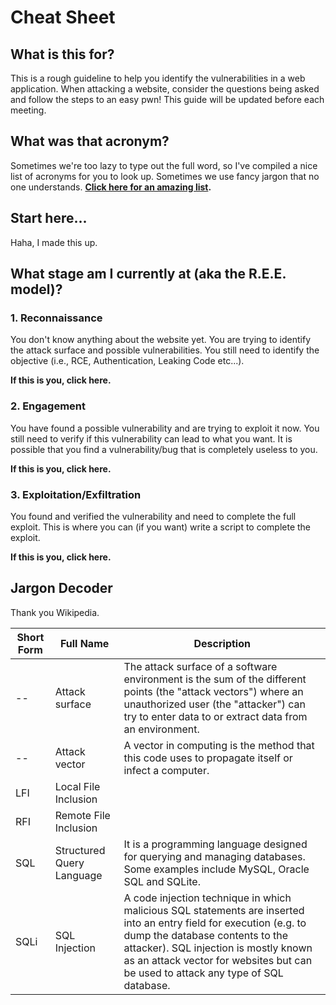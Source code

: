 # Cheat Sheet

## What is this for?
This is a rough guideline to help you identify the vulnerabilities in a web application. When attacking a website, consider the questions being asked and follow the steps to an easy pwn! This guide will be updated before each meeting.

## What was that acronym?
Sometimes we're too lazy to type out the full word, so I've compiled a nice list of acronyms for you to look up. Sometimes we use fancy jargon that no one understands. **[Click here for an amazing list](#jargon-decoder).**

## Start here...

Haha, I made this up.

## What stage am I currently at (aka the R.E.E. model)?

### 1. Reconnaissance
You don't know anything about the website yet. You are trying to identify the attack surface and possible vulnerabilities. You still need to identify the objective (i.e., RCE, Authentication, Leaking Code etc...).  

**If this is you, click here.**

### 2. Engagement
You have found a possible vulnerability and are trying to exploit it now. You still need to verify if this vulnerability can lead to what you want. It is possible that you find a vulnerability/bug that is completely useless to you.

**If this is you, click here.**

### 3. Exploitation/Exfiltration
You found and verified the vulnerability and need to complete the full exploit. This is where you can (if you want) write a script to complete the exploit.

**If this is you, click here.**

## Jargon Decoder

Thank you Wikipedia.

| Short Form | Full Name                 | Description                                                                                                                                                                                                                                                                          |
|------------|---------------------------|--------------------------------------------------------------------------------------------------------------------------------------------------------------------------------------------------------------------------------------------------------------------------------------|
| --         | Attack surface            | The attack surface of a software environment is the sum of the different points (the "attack vectors") where an unauthorized user (the "attacker") can try to enter data to or extract data from an environment.                                                                     |
| --         | Attack vector             | A vector in computing is the method that this code uses to propagate itself or infect a computer.                                                                                                                                                                                    |
| LFI        | Local File Inclusion      |                                                                                                                                                                                                                                                                                      |
| RFI        | Remote File Inclusion     |                                                                                                                                                                                                                                                                                      |
| SQL        | Structured Query Language | It is a programming language designed for querying and managing databases. Some examples include MySQL, Oracle SQL and SQLite.                                                                                                                                                       |
| SQLi       | SQL Injection             | A code injection technique in which malicious SQL statements are inserted into an entry field for execution (e.g. to dump the database contents to the attacker). SQL injection is mostly known as an attack vector for websites but can be used to attack any type of SQL database. |
